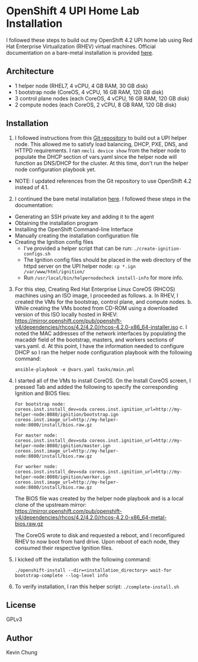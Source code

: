OpenShift 4 UPI Home Lab Installation
=====================================

I followed these steps to build out my OpenShift 4.2 UPI home lab using Red Hat Enterprise Virtualization (RHEV) virtual machines.  Official documentation on a bare-metal installation is provided [here](
https://cloud.redhat.com/openshift/install/metal/user-provisioned).

Architecture
------------
* 1 helper node (RHEL7, 4 vCPU, 4 GB RAM, 30 GB disk)
* 1 bootstrap node (CoreOS, 4 vCPU, 16 GB RAM, 120 GB disk)
* 3 control plane nodes (each CoreOS, 4 vCPU, 16 GB RAM, 120 GB disk)
* 2 compute nodes (each CoreOS, 2 vCPU, 8 GB RAM, 120 GB disk)

Installation
------------

1. I followed instructions from this [Git repository](https://github.com/christianh814/ocp4-upi-helpernode) to build out a UPI helper node.  This allowed me to satisfy load balancing, DHCP, PXE, DNS, and HTTPD requirements.  I ran `nmcli device show` from the helper node to populate the DHCP section of vars.yaml since the helper node will function as DNS/DHCP for the cluster.  At this time, don't run the helper node configuration playbook yet.

* NOTE: I updated references from the Git repository to use OpenShift 4.2 instead of 4.1.

2. I continued the bare metal installation [here](https://docs.openshift.com/container-platform/4.2/installing/installing_bare_metal/installing-bare-metal.html#ssh-agent-using_installing-bare-metal).  I followed these steps in the documentation:
  * Generating an SSH private key and adding it to the agent
  * Obtaining the installation program
  * Installing the OpenShift Command-line Interface
  * Manually creating the installation configuration file
  * Creating the Ignition config files
    * I've provided a helper script that can be run: `./create-ignition-configs.sh`
    * The Ignition config files should be placed in the web directory of the httpd server on the UPI helper node: `cp *.ign /var/www/html/ignition/`
    * Run `/usr/local/bin/helpernodecheck install-info` for more info.

3. For this step, Creating Red Hat Enterprise Linux CoreOS (RHCOS) machines using an ISO image, I proceeded as follows.
  a. In RHEV, I created the VMs for the bootstrap, control plane, and compute nodes.
  b. While creating the VMs booted from CD-ROM using a downloaded version of this ISO locally hosted in RHEV:
https://mirror.openshift.com/pub/openshift-v4/dependencies/rhcos/4.2/4.2.0/rhcos-4.2.0-x86_64-installer.iso
  c. I noted the MAC addresses of the network interfaces by populating the macaddr field of the bootstrap, masters, and workers sections of vars.yaml.
  d. At this point, I have the information needed to configure DHCP so I ran the helper node configuration playbook with the following command:
   ```
   ansible-playbook -e @vars.yaml tasks/main.yml
   ```

4. I started all of the VMs to install CoreOS.  On the Install CoreOS screen, I pressed Tab and added the following to specify the corresponding Ignition and BIOS files:
   ```
   For bootstrap node:
   coreos.inst.install_dev=sda coreos.inst.ignition_url=http://my-helper-node:8080/ignition/bootstrap.ign coreos.inst.image_url=http://my-helper-node:8080/install/bios.raw.gz

   For master node:
   coreos.inst.install_dev=sda coreos.inst.ignition_url=http://my-helper-node:8080/ignition/master.ign coreos.inst.image_url=http://my-helper-node:8080/install/bios.raw.gz

   For worker node:
   coreos.inst.install_dev=sda coreos.inst.ignition_url=http://my-helper-node:8080/ignition/worker.ign coreos.inst.image_url=http://my-helper-node:8080/install/bios.raw.gz
   ```

   The BIOS file was created by the helper node playbook and is a local clone of the upstream mirror:
   https://mirror.openshift.com/pub/openshift-v4/dependencies/rhcos/4.2/4.2.0/rhcos-4.2.0-x86_64-metal-bios.raw.gz

   The CoreOS wrote to disk and requested a reboot, and I reconfigured RHEV to now boot from hard drive.  Upon reboot of each node, they consumed their respective Ignition files.

5. I kicked off the installation with the following command:
   ```
   ./openshift-install --dir=<installation_directory> wait-for bootstrap-complete --log-level info
   ```

6. To verify installation, I ran this helper script: `./complete-install.sh`

License
-------
GPLv3

Author
------
Kevin Chung

